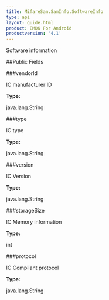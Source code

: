 ```yaml
---
title: MifareSam.SamInfo.SoftwareInfo
type: api
layout: guide.html
product: EMDK For Android
productversion: '4.1'
---
```



Software information

##Public Fields

###vendorId

IC manufacturer ID

**Type:**

java.lang.String

###type

IC type

**Type:**

java.lang.String

###version

IC Version

**Type:**

java.lang.String

###storageSize

IC Memory information

**Type:**

int

###protocol

IC Compliant protocol

**Type:**

java.lang.String












